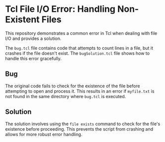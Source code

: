 # Tcl File I/O Error: Handling Non-Existent Files

This repository demonstrates a common error in Tcl when dealing with file I/O and provides a solution.

The `bug.tcl` file contains code that attempts to count lines in a file, but it crashes if the file doesn't exist. The `bugSolution.tcl` file shows how to handle this error gracefully.

## Bug

The original code fails to check for the existence of the file before attempting to open and process it. This results in an error if `myfile.txt` is not found in the same directory where `bug.tcl` is executed.

## Solution

The solution involves using the `file exists` command to check for the file's existence before proceeding. This prevents the script from crashing and allows for more robust error handling.
